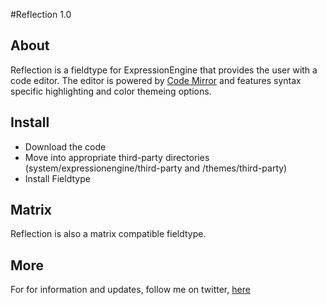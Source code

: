 #Reflection 1.0

## About

Reflection is a fieldtype for ExpressionEngine that provides the user with a code editor.  The editor is powered by <a href='http://codemirror.net/'>Code Mirror</a> and features syntax specific highlighting and color themeing options.

## Install

* Download the code
* Move into appropriate third-party directories (system/expressionengine/third-party and /themes/third-party)
* Install Fieldtype

## Matrix

Reflection is also a matrix compatible fieldtype.

## More

For for information and updates, follow me on twitter, <a href='http://www.twitter.com/bryant_'>here</a>